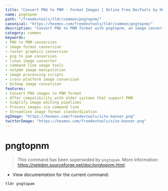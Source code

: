 ```yaml
---
title: "Convert PNG to PNM - Format Images | Online Free DevTools by Hexmos"
name: pngtopnm
path: "/freedevtools/tldr/common/pngtopnm/"
canonical: "https://hexmos.com/freedevtools/tldr/common/pngtopnm/"
description: "Convert PNG to PNM format with pngtopnm, an image converter. Streamline image processing and compatibility across platforms. Free online tool, no registration required."
category: common
keywords:
- PNG to PNM conversion
- image format conversion
- raster graphics conversion
- png to pam conversion
- linux image converter
- command line image tools
- netpbm image manipulation
- image processing scripts
- cross-platform image conversion
- bitmap image conversion
features:
- Convert PNG images to PNM format
- Offer compatibility with older systems that support PNM
- Simplify image editing pipelines
- Process images via command line
- Streamline image format standardization
ogImage: "https://hexmos.com/freedevtools/site-banner.png"
twitterImage: "https://hexmos.com/freedevtools/site-banner.png"
---
```


# pngtopnm

> This command has been superseded by `pngtopam`.
> More information: <https://netpbm.sourceforge.net/doc/pngtopnm.html>.

- View documentation for the current command:

`tldr pngtopam`
